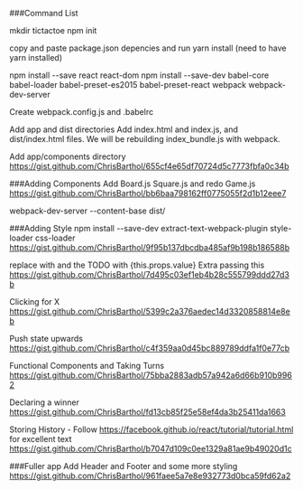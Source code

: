 ###Command List

mkdir tictactoe
npm init

copy and paste package.json depencies and run yarn install (need to have yarn installed)

npm install --save react react-dom
npm install --save-dev babel-core babel-loader babel-preset-es2015 babel-preset-react webpack webpack-dev-server


Create webpack.config.js and .babelrc

Add app and dist directories
Add index.html and index.js, and dist/index.html files.  We will be rebuilding index_bundle.js with webpack.

Add app/components directory
https://gist.github.com/ChrisBarthol/655cf4e65df70724d5c7773fbfa0c34b


###Adding Components
Add Board.js Square.js and redo Game.js
https://gist.github.com/ChrisBarthol/bb6baa798162ff0775055f2d1b12eee7

webpack-dev-server --content-base dist/

###Adding Style
npm install --save-dev extract-text-webpack-plugin style-loader css-loader
https://gist.github.com/ChrisBarthol/9f95b137dbcdba485af9b198b186588b


replace <Square /> with <Square value={i} />
and the TODO with {this.props.value}
Extra passing this
https://gist.github.com/ChrisBarthol/7d495c03ef1eb4b28c555799ddd27d3b

Clicking for X
https://gist.github.com/ChrisBarthol/5399c2a376aedec14d3320858814e8eb

Push state upwards
https://gist.github.com/ChrisBarthol/c4f359aa0d45bc889789ddfa1f0e77cb

Functional Components and Taking Turns
https://gist.github.com/ChrisBarthol/75bba2883adb57a942a6d66b910b9962

Declaring a winner
https://gist.github.com/ChrisBarthol/fd13cb85f25e58ef4da3b25411da1663

Storing History - Follow https://facebook.github.io/react/tutorial/tutorial.html for excellent text
https://gist.github.com/ChrisBarthol/b7047d109c0ee1329a81ae9b49020d1c


###Fuller app
Add Header and Footer and some more styling
https://gist.github.com/ChrisBarthol/961faee5a7e8e932773d0bca59fd62a2
